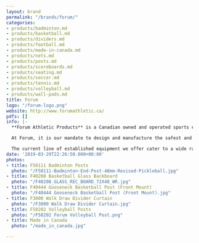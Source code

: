 ```yaml
---
layout: brand
permalink: "/brands/forum/"
categories:
- products/badminton.md
- products/basketball.md
- products/dividers.md
- products/football.md
- products/made-in-canada.md
- products/nets.md
- products/posts.md
- products/scoreboards.md
- products/seating.md
- products/soccer.md
- products/tennis.md
- products/volleyball.md
- products/wall-pads.md
title: Forum
logo: "/forum-logo.png"
website: http://www.forumathletic.ca/
pdfs: []
info: |-
  **Forum Athletic Products** is a Canadian owned and operated sports equipment manufacturer and distributor with many years of experience in the industry. We are proud to be the market leader and supplier of choice for schools, community centres and recreation facilities across Canada.

  At Forum, it is our mandate to design and manufacture the safest and highest quality athletic products at competitive prices. Our company is made up of a creative and ambitious team and we strive to set new standards. This results in the customer service level and detailed workmanship we pride ourselves on.

  The current line of established equipment we offer cater to a wide range of sports and gymnasium activities. This includes state of the art **basketball backstops**, fixed and telescopic **seating systems**, **divider curtains**, **scoreboards**, **wall padding**, **goals**, **net posts** as well as a variety of miscellaneous gymnasium products. Additionally, we welcome the opportunity to design and manufacture specialty items or customize our existing products to suit your needs.
date: '2019-03-29T22:26:50.000+00:00'
photos:
- title: F50111 Badminton Posts
  photo: "/F50111-Badminton-End-Post-48mm-Revised-Pickleball.jpg"
- title: F40208 Basketball Glass Backboard
  photo: "/F40208_GLASS_REC_BOARD_72X48_WR.jpg"
- title: F40444 Gooseneck Basketball Post (Front Mount)
  photo: "/F40444 Gooseneck Basketball Post (Front Mount).jpg"
- title: F3000 Walk Draw Divider Curtain
  photo: "/F3000 Walk Draw Divider Curtain.jpg"
- title: F50202 Volleyball Posts
  photo: "/F50202 Forum Volleyball Post.png"
- title: Made in Canada
  photo: "/made_in_canada.jpg"

---
```

